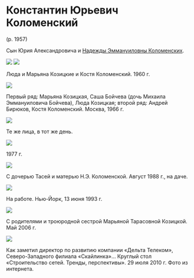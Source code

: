 # Константин Юрьевич Коломенский
(р. 1957)

Сын Юрия Александровича и [Надежды Эммануиловны Коломенских](NEK.md).

![](../K/img/LTK-KjUK-MTK-1960.jpg) ![](../K/img/MTK-KjUK-LTK-1960.jpg)

Люда и Марьяна Козицкие и Костя Коломенский. 1960 г.

![](../K/img/Group-1966A.jpg)

Первый ряд: Марьяна Козицкая, Саша Бойчева (дочь Михаила Эммануиловича Бойчева), Люда Козицкая; 
второй ряд: Андрей Бирюков, Костя Коломенский. Москва, 1966 г.

![](../K/img/Group-1966B.jpg)

Те же лица, в тот же день.

![](img/KJuK-1977.jpg)

1977 г.

![](img/T-KJuK-NEK-1988.jpg)

С дочерью Тасей и матерью Н.Э. Коломенской. Август 1988 г., на даче.

![](img/KJuK-1993.jpg)

На работе. Нью-Йорк, 13 июня 1993 г.

![](../K/img/Group-2006.jpg)

С родителями и троюродной сестрой Марьяной Тарасовной Козицкой. Май 2006 г.

![](img/KJuK-2010.jpg)

Как заметил директор по развитию компании «Дельта Телеком», Северо-Западного филиала «Скайлинка»…
Круглый стол «Строительство сетей. Тренды, перспективы». 29 июля 2010 г. 
Фото из интернета.